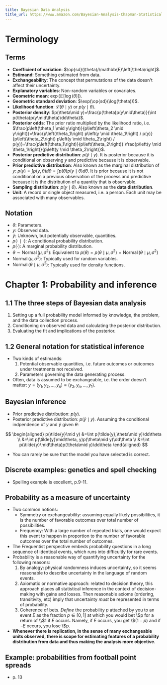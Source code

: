 ```yaml
---
title: Bayesian Data Analysis
title_url: https://www.amazon.com/Bayesian-Analysis-Chapman-Statistical-2013-11-01/dp/B01JNVQ2QC/
---
```


$$
\newcommand{\op}{\operatorname}
\newcommand{\sd}{\op{sd}}
$$

# Terminology

## Terms

- **Coefficient of variation**: $\op{sd}(\theta)/\mathbb{E}\left[\theta\right]$.
- **Estimand**: Something estimated from data.
- **Exchangeability**: The concept that permutations of the data doesn't affect their uncertainty.
- **Explanatory variables**: Non-random variables or covariates.
- **Geometric mean**: $\exp\left(\mathbb{E}\left[\log(\theta)\right]\right)$.
- **Geometric standard deviation**: $\exp(\op{sd}(\log(\theta)))$.
- **Likelihood function**: $\mathcal{L}(\theta\mid y)$ or $p(y\mid\theta)$.
- **Posterior density**: $p(\theta\mid y)=\frac{p(\theta)p(y\mid\theta)}{\int
  p(\theta)p(y\mid\theta)\dd\theta}$.
- **Posterior odds**: The prior ratio multiplied by the likelihood ratio, i.e. $\frac{p\left(\theta_1 \mid y\right)}{p\left(\theta_2 \mid y\right)}=\frac{p\left(\theta_1\right) p\left(y \mid \theta_1\right) / p(y)}{p\left(\theta_2\right) p\left(y \mid \theta_2\right) / p(y)}=\frac{p\left(\theta_1\right)}{p\left(\theta_2\right)} \frac{p\left(y \mid \theta_1\right)}{p\left(y \mid \theta_2\right)}$.
- **Posterior predictive distribution**: $p(\tilde{y}\mid y)$. It is posterior
  because it is conditional on observing $y$ and predictive because it is
  observable.
- **Prior predictive distribution**: Also known as the marginal distribution of
  $y$: $p(y)=\int p(y,\theta)\dd\theta=\int p(\theta)p(y\mid\theta)\dd\theta$.
  It is prior because it is not conditional on a previous observation of the
  process and predictive because it is the distribution of a quantity that is
  observable.
- **Sampling distribution**: $p(y\mid\theta)$. Also known as the **data distribution**.
- **Unit**: A record or single object measured, i.e. a person. Each unit may be associated with many observables.

## Notation

- $\theta$: Parameters.
- $y$: Observed data.
- $\tilde{y}$: Unknown, but potentially observable, quantities.
- $p(\cdot\mid\cdot)$: A conditional probability distribution.
- $p(\cdot)$: A marginal probability distribution.
- $\theta\sim \operatorname{Normal}\left(\mu,\sigma^2\right)$: Equivalent to
  $p(\theta)=p(\theta\mid\mu,\sigma^2)=\operatorname{Normal}\left(\theta\mid\mu,\sigma^2\right)$
- $\operatorname{Normal}\left(\mu,\sigma^2\right)$: Typically used for random
  variables.
- $\operatorname{Normal}\left(\theta\mid\mu,\sigma^2\right)$: Typically used for density functions.

# Chapter 1: Probability and inference

## 1.1 The three steps of Bayesian data analysis

1. Setting up a full probability model informed by knowledge, the problem, and
   the data collection process.
2. Conditioning on observed data and calculating the posterior distribution.
3. Evaluating the fit and implications of the posterior.

## 1.2 General notation for statistical inference

- Two kinds of estimands:
  1. Potential observable quantities, i.e. future outcomes or outcomes under
     treatments not received.
  2. Parameters governing the data generating process.
- Often, data is assumed to be exchangeable, i.e. the order doesn't matter: $y =
  (y_1,y_2,\ldots,y_n)\equiv(y_2,y_n,\ldots,y_1)$.

## Bayesian inference

- Prior predictive distribution: $p(y)$.
- Posterior predictive distribution: $p(\tilde{y}\mid y)$. Assuming the
  conditional indpendence of $y$ and $\tilde{y}$ given $\theta$:

$$
\begin{aligned}
p(\tilde{y}\mid y)
&=\int p(\tilde{y},\theta\mid y)\dd\theta
\\ &=\int p(\tilde{y}\mid\theta, y)p(\theta\mid y)\dd\theta
\\ &=\int p(\tilde{y}\mid\theta)p(\theta\mid y)\dd\theta
\end{aligned}
$$

- You can rarely be sure that the model you have selected is correct.

## Discrete examples: genetics and spell checking

- Spelling example is excellent, p.9-11.

## Probability as a measure of uncertainty

- Two common notions:
  - Symmetry or exchangeability: assuming equally likely possibilities, it is
    the number of favorable outcomes over total number of possibilities.
  - Frequency: With a large number of repeated trials, one would expect this
    event to happen in proportion to the number of favorable outcomes over the
    total number of outcomes.
- The Frequentist perspective embeds probability questions in a long sequence of
  identical events, which runs into difficultly for rare events.
- Probability is a reasonable way of quantifying uncertainty for the following
  reasons:
  1. By analogy: physical randomness induces uncertainty, so it seems reasonable
     to describe uncertainty in the language of random events.
  2. Axiomatic or normative approach: related to decision theory, this approach
     places all statistical inference in the context of decision-making with
     gains and losses. Then reasonable axioms (ordering, transitivity, etc)
     imply that uncertainty _must_ be represented in terms of probability.
  3. Coherence of bets. _Define_ the probability $p$ attached by you to an event
     $E$ as the fraction $p\in[0,1]$ at which you would bet \\$p for a return of
     \\$1 if $E$ occurs. Namely, if $E$ occurs, you get \\$$(1-p)$ and if $\neg E$
     occurs, you lose \\$p.
- **Whenever there is replication, in the sense of many exchangeable units
  observed, there is scope for estimating features of a probability distribution
  from data and thus making the analysis more objective.**

## Example: probabilities from football point spreads

- p. 13
